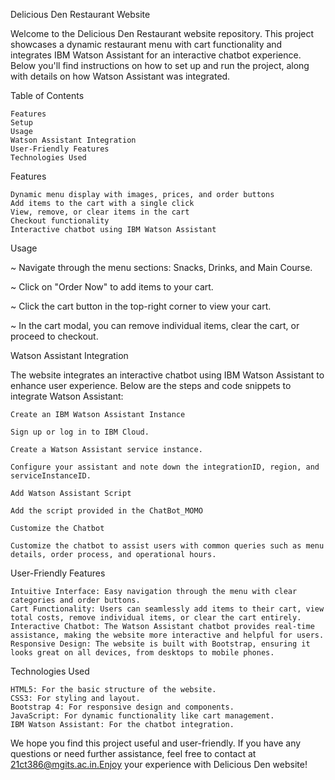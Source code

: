 Delicious Den Restaurant Website

Welcome to the Delicious Den Restaurant website repository. This project showcases a dynamic restaurant menu with cart functionality and integrates IBM Watson Assistant for an interactive chatbot experience. Below you'll find instructions on how to set up and run the project, along with details on how Watson Assistant was integrated.

Table of Contents

    Features
    Setup
    Usage
    Watson Assistant Integration
    User-Friendly Features
    Technologies Used

Features

    Dynamic menu display with images, prices, and order buttons
    Add items to the cart with a single click
    View, remove, or clear items in the cart
    Checkout functionality
    Interactive chatbot using IBM Watson Assistant


Usage

~ Navigate through the menu sections: Snacks, Drinks, and Main Course.

~ Click on "Order Now" to add items to your cart.

~ Click the cart button in the top-right corner to view your cart.

~ In the cart modal, you can remove individual items, clear the cart, or proceed to checkout.

Watson Assistant Integration

The website integrates an interactive chatbot using IBM Watson Assistant to enhance user experience. Below are the steps and code snippets to integrate Watson Assistant:

    Create an IBM Watson Assistant Instance

    Sign up or log in to IBM Cloud.

    Create a Watson Assistant service instance.

    Configure your assistant and note down the integrationID, region, and serviceInstanceID.

    Add Watson Assistant Script

    Add the script provided in the ChatBot_MOMO

    Customize the Chatbot

    Customize the chatbot to assist users with common queries such as menu details, order process, and operational hours.

User-Friendly Features

    Intuitive Interface: Easy navigation through the menu with clear categories and order buttons.
    Cart Functionality: Users can seamlessly add items to their cart, view total costs, remove individual items, or clear the cart entirely.
    Interactive Chatbot: The Watson Assistant chatbot provides real-time assistance, making the website more interactive and helpful for users.
    Responsive Design: The website is built with Bootstrap, ensuring it looks great on all devices, from desktops to mobile phones.

Technologies Used

    HTML5: For the basic structure of the website.
    CSS3: For styling and layout.
    Bootstrap 4: For responsive design and components.
    JavaScript: For dynamic functionality like cart management.
    IBM Watson Assistant: For the chatbot integration.

We hope you find this project useful and user-friendly. If you have any questions or need further assistance, feel free to contact at 21ct386@mgits.ac.in.Enjoy your experience with Delicious Den website!
